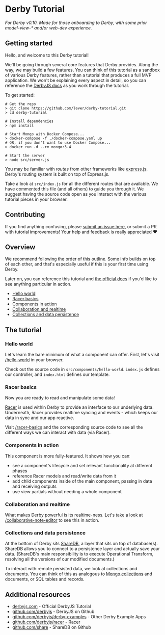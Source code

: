 # Derby Tutorial

_For Derby v0.10. Made for those onboarding to Derby, with some prior model-view-* and/or web-dev experience._

## Getting started

Hello, and welcome to this Derby tutorial!

We'll be going through several core features that Derby provides. Along the way, we may build a few features. You can think of this tutorial as a sandbox of various Derby features, rather than a tutorial that produces a full MVP application. We won't be explaining every aspect in detail, so you can reference the [DerbyJS docs](https://derbyjs.com/docs/derby-0.10) as you work through the tutorial.

To get started:

```shell
# Get the repo
> git clone https://github.com/lever/derby-tutorial.git
> cd derby-tutorial

# Install dependencies
> npm install

# Start Mongo with Docker Compose...
> docker-compose -f ./docker-compose.yaml up
# OR, if you don't want to use Docker Compose...
> docker run -d --rm mongo:3.4

# Start the server
> node src/server.js
```

You may be familiar with *routes* from other frameworks like [express.js](https://expressjs.com). Derby's routing system is built on top of Express.js.

Take a look at `src/index.js` for all the different routes that are available. We have commented this file (and all others) to guide you through it. We suggest having the source code open as you interact with the various tutorial pieces in your browser.

## Contributing

If you find anything confusing, please [submit an issue here](https://github.com/lever/derby-tutorial/issues), or submit a PR with tutorial improvements! Your help and feedback is really appreciated :heart:

## Overview

We recommend following the order of this outline. Some info builds on top of each other, and that's especially useful if this is your first time using Derby.

Later on, you can reference this tutorial and [the official docs](https://derbyjs.com/) if you'd like to see anything particular in action.

* [Hello world](#hello-world)
* [Racer basics](#racer-basics)
* [Components in action](#components-in-action)
* [Collaboration and realtime](#collaboration-and-realtime)
* [Collections and data persistence](#collections-and-data-persistence)

## The tutorial

### Hello world

<!-- i would place HTML here so that you can open up this link in a new tab https://stackoverflow.com/questions/4425198/can-i-create-links-with-target-blank-in-markdown -->
Let's learn the bare minimum of what a component can offer. First, let's visit
[/hello-world](http://localhost:3456/hello-world) in your browser.

Check out the source code in `src/components/hello-world`. `index.js` defines our controller, and `index.html` defines our template.

### Racer basics

Now you are ready to read and manipulate some data!

[Racer](https://derbyjs.com/docs/derby-0.10/models) is used within Derby to provide an interface to our underlying data. Underneath, Racer provides realtime syncing and events - which keeps our data in sync and our app reactive.

Visit [/racer-basics](http://localhost:3456/racer-basics) and the corresponding source code to see all the different ways we can interact with data (via Racer).

### Components in action

This component is more fully-featured. It shows how you can:

* see a component's lifecycle and set relevant functionality at different phases
* reference Racer models and read/write data from it
* add child components inside of the main component, passing in data and receiving outputs
* use view partials without needing a whole component

<!-- TODO 11/18/18: Might be better to break this into smaller subsections -->

### Collaboration and realtime

What makes Derby powerful is its realtime-ness. Let's take a look at [/collaborative-note-editor](http://localhost:3456/collaborative-note-editor) to see this in action.

### Collections and data persistence

At the bottom of Derby sits [ShareDB](https://github.com/share/sharedb), a layer that sits on top of database(s). ShareDB allows you to connect to a persistence layer and actually save your data. (ShareDB's main responsibility is to execute Operational Transform, resolving all the versions of our modified documents.)

To interact with remote persisted data, we look at collections and documents. You can think of this as analogous to [Mongo collections](https://docs.mongodb.com/manual/core/databases-and-collections/#collections) and documents, or SQL tables and records.

<!-- TODO 11/18/18: Reference how this is done on the server -->

## Additional resources

- [derbyjs.com](https://derbyjs.com/) - Official DerbyJS Tutorial
- [github.com/derbyjs](https://github.com/derbyjs/) - DerbyJS on Github
- [github.com/derbyjs/derby-examples](https://github.com/derbyjs/derby-examples) - Other Derby Example Apps
- [github.com/derbyjs/racer](https://github.com/derbyjs/racer/) - Racer
- [github.com/share](https://github.com/share/) - ShareDB on Github
